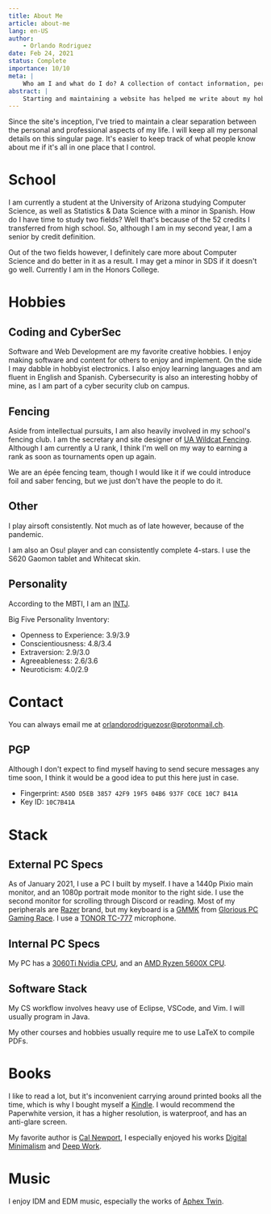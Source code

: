 ```yaml
---
title: About Me
article: about-me
lang: en-US
author:
	- Orlando Rodriguez
date: Feb 24, 2021
status: Complete
importance: 10/10
meta: |
	Who am I and what do I do? A collection of contact information, personal details, and personal projects I've been pursuing. A couple of details about my interests and hobbies that I don't really post about anywhere else.
abstract: |
	Starting and maintaining a website has helped me write about my hobbies and interests without falling into the social media trap. When making the website, I wanted to have a clear division between my personal life and other hobbies. Because of this, I have divided my site into three parts: A resume site for employers to quickly find my resume and links, a main site for articles about my thoughts and projects, and a personal blog for personal stuff.
---
```


Since the site's inception, I've tried to maintain a clear separation between the personal and professional aspects of my life. I will keep all my personal details on this singular page. It's easier to keep track of what people know about me if it's all in one place that I control.

# School

I am currently a student at the University of Arizona studying Computer Science, as well as Statistics & Data Science with a minor in Spanish. How do I have time to study two fields? Well that's because of the 52 credits I transferred from high school. So, although I am in my second year, I am a senior by credit definition.

Out of the two fields however, I definitely care more about Computer Science and do better in it as a result. I may get a minor in SDS if it doesn't go well. Currently I am in the Honors College. 

# Hobbies

## Coding and CyberSec

Software and Web Development are my favorite creative hobbies. I enjoy making software and content for others to enjoy and implement. On the side I may dabble in hobbyist electronics. I also enjoy learning languages and am fluent in English and Spanish. Cybersecurity is also an interesting hobby of mine, as I am part of a cyber security club on campus.

## Fencing

Aside from intellectual pursuits, I am also heavily involved in my school's fencing club. I am the secretary and site designer of [UA Wildcat Fencing](https://www.uawildcatfencing.com/). Although I am currently a U rank, I think I'm well on my way to earning a rank as soon as tournaments open up again.

We are an épée fencing team, though I would like it if we could introduce foil and saber fencing, but we just don't have the people to do it. 

## Other

I play airsoft consistently. Not much as of late however, because of the pandemic.

I am also an Osu! player and can consistently complete 4-stars. I use the S620 Gaomon tablet and Whitecat skin.

## Personality

According to the MBTI, I am an [INTJ](https://www.16personalities.com/intj-personality).

Big Five Personality Inventory:

- Openness to Experience: 3.9/3.9
- Conscientiousness: 4.8/3.4
- Extraversion: 2.9/3.0
- Agreeableness: 2.6/3.6
- Neuroticism: 4.0/2.9

# Contact

You can always email me at <orlandorodriguezosr@protonmail.ch>.

## PGP

Although I don't expect to find myself having to send secure messages any time soon, I think it would be a good idea to put this here just in case.

- Fingerprint: `A50D D5EB 3857 42F9 19F5 04B6 937F C0CE 10C7 B41A`
- Key ID: `10C7B41A`

# Stack

## External PC Specs

As of January 2021, I use a PC I built by myself. I have a 1440p Pixio main monitor, and an 1080p portrait mode monitor to the right side. I use the second monitor for scrolling through Discord or reading. Most of my peripherals are [Razer](https://www.razer.com/) brand, but my keyboard is a [GMMK](https://www.pcgamingrace.com/products/gmmk-full-brown-switch) from [Glorious PC Gaming Race](https://www.pcgamingrace.com/). I use a [TONOR TC-777](https://www.tonormic.com/collections/usb-microphones/products/tonor-tc-777-usb-microphone) microphone. 

## Internal PC Specs

My PC has a [3060Ti Nvidia CPU](https://www.nvidia.com/en-us/geforce/graphics-cards/30-series/rtx-3060-3060ti/), and an [AMD Ryzen 5600X CPU](https://www.amd.com/en/products/cpu/amd-ryzen-5-5600x). 

## Software Stack

My CS workflow involves heavy use of Eclipse, VSCode, and Vim. I will usually program in Java.

My other courses and hobbies usually require me to use LaTeX to compile PDFs.

# Books

I like to read a lot, but it's inconvenient carrying around printed books all the time, which is why I bought myself a [Kindle](https://www.amazon.com/All-new-Kindle-Paperwhite-Waterproof-Storage/dp/B075MWNNJG/). I would recommend the Paperwhite version, it has a higher resolution, is waterproof, and has an anti-glare screen. 

My favorite author is [Cal Newport](https://www.calnewport.com/), I especially enjoyed his works [Digital Minimalism](https://www.calnewport.com/books/digital-minimalism/) and [Deep Work](https://www.calnewport.com/books/deep-work/). 

# Music

I enjoy IDM and EDM music, especially the works of [Aphex Twin](https://aphextwin.warp.net/). 